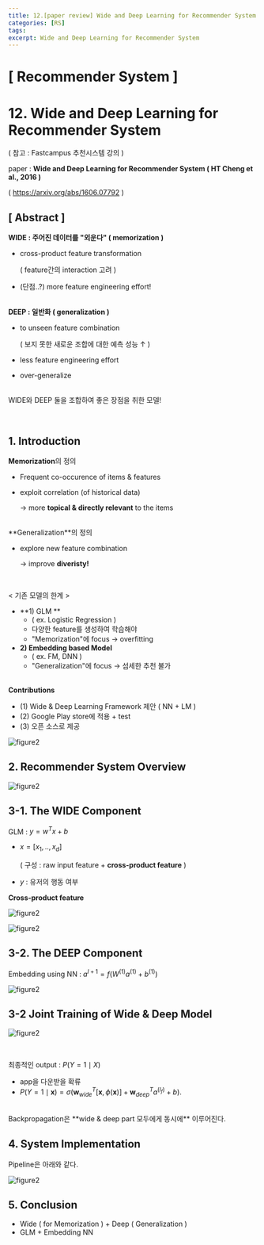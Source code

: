 ```yaml
---
title: 12.[paper review] Wide and Deep Learning for Recommender System
categories: [RS]
tags: 
excerpt: Wide and Deep Learning for Recommender System
---
```


<script src="https://cdn.mathjax.org/mathjax/latest/MathJax.js?config=TeX-AMS-MML_HTMLorMML" type="text/javascript"></script>

# [ Recommender System ]

# 12. Wide and Deep Learning for Recommender System

( 참고 : Fastcampus 추천시스템 강의 )

paper : **Wide and Deep Learning for Recommender System ( HT Cheng et al., 2016 )** 

( https://arxiv.org/abs/1606.07792 )



## [ Abstract ]

**WIDE : 주어진 데이터를 "외운다" ( memorization )**

- cross-product feature transformation

  ( feature간의 interaction 고려 )

- (단점..?) more feature engineering effort!

<br>**DEEP : 일반화 ( generalization )**

- to unseen feature combination 

  ( 보지 못한 새로운 조합에 대한 예측 성능 $\uparrow$ )

- less feature engineering effort

- over-generalize

<br>WIDE와 DEEP 둘을 조합하여 좋은 장점을 취한 모델!

<br>

## 1. Introduction

**Memorization**의 정의

- Frequent co-occurence of items & features

- exploit correlation (of historical data)

  $\rightarrow$ more **topical & directly relevant** to the items

<br>
**Generalization**의 정의

- explore new feature combination

  $\rightarrow$ improve **diveristy!**

<br>

< 기존 모델의 한계 >

- **1) GLM **
  - ( ex. Logistic Regression )
  - 다양한 feature를 생성하여 학습해야
  - "Memorization"에 focus $\rightarrow$ overfitting
- **2) Embedding based Model**
  - ( ex. FM, DNN )
  - "Generalization"에 focus $\rightarrow$ 섬세한 추천 불가

<br>**Contributions**

- (1) Wide & Deep Learning Framework 제안 ( NN + LM )
- (2) Google Play store에 적용 + test
- (3) 오픈 소스로 제공



![figure2](/assets/img/recsys/12-1.png)



## 2. Recommender System Overview

![figure2](/assets/img/recsys/12-5.png)



## 3-1. The WIDE Component

GLM : $y = w^Tx+b$

- $x = [x_1,..,x_d]$ 

  ( 구성 : raw input feature + **cross-product feature** )

- $y$ : 유저의 행동 여부



**Cross-product feature**

![figure2](/assets/img/recsys/12-2.png)

![figure2](/assets/img/recsys/12-3.png)



## 3-2. The DEEP Component

Embedding using NN : $a^{l+1}=f(W^{(1)}a^{(1)}+b^{(1)})$

![figure2](/assets/img/recsys/12-4.png)



## 3-2 Joint Training of Wide & Deep Model

![figure2](/assets/img/recsys/12-6.png)

<br>

최종적인 output : $P(Y=1 \mid X)$ 

- app을 다운받을 확류 
- $P(Y=1 \mid \mathbf{x})=\sigma\left(\mathbf{w}_{w i d e}^{T}[\mathbf{x}, \phi(\mathbf{x})]+\mathbf{w}_{d e e p}^{T} a^{\left(l_{f}\right)}+b\right)$.

<br>
Backpropagation은 **wide & deep part 모두에게 동시에** 이루어진다.



## 4. System Implementation

Pipeline은 아래와 같다.

![figure2](/assets/img/recsys/12-7.png)



## 5. Conclusion

- Wide ( for Memorization ) + Deep ( Generalization )
- GLM + Embedding NN